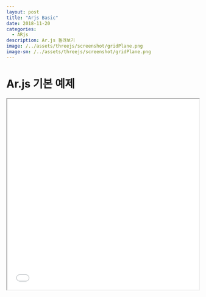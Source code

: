 ```yaml
---
layout: post
title: "Arjs Basic"
date: 2018-11-20
categories:
  - ARjs
description: Ar.js 돌려보기    
image: /../assets/threejs/screenshot/gridPlane.png
image-sm: /../assets/threejs/screenshot/gridPlane.png
---
```



# Ar.js 기본 예제

<iframe width="100%" height="500px;" src="{{ site.url }}/assets/resources/html/basicAr.html"></iframe>